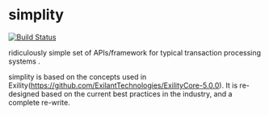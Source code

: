 # simplity

[![Build Status](https://travis-ci.org/simplity/simplity.svg?branch=master)](https://travis-ci.org/simplity/simplity)

ridiculously simple set of APIs/framework for typical transaction processing systems .

simplity is based on the concepts used in Exility(https://github.com/ExilantTechnologies/ExilityCore-5.0.0).
It is re-designed based on the current best practices in the industry, and a complete re-write.

